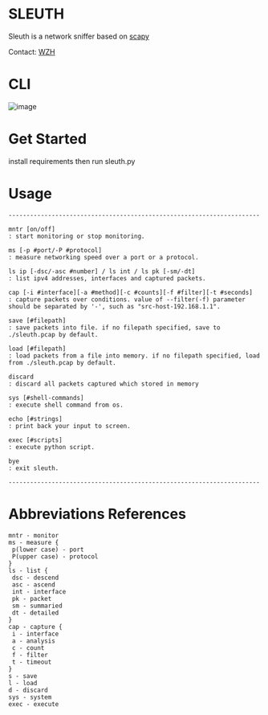 # SLEUTH

Sleuth is a network sniffer based on [scapy](https://github.com/secdev/scapy)

Contact: [WZH](vortezwohl@proton.me)
# CLI
![image](https://github.com/vortezwohl/sleuth-network-sniffer/assets/117743023/07cc9165-af8f-4edf-97a6-6e9ff50e2fb2)
# Get Started
install requirements then run sleuth.py
# Usage
```
----------------------------------------------------------------------

mntr [on/off]                                                         : start monitoring or stop monitoring.

ms [-p #port/-P #protocol]                                            : measure networking speed over a port or a protocol.

ls ip [-dsc/-asc #number] / ls int / ls pk [-sm/-dt]                  : list ipv4 addresses, interfaces and captured packets.

cap [-i #interface][-a #method][-c #counts][-f #filter][-t #seconds]  : capture packets over conditions. value of --filter(-f) parameter should be separated by '-', such as "src-host-192.168.1.1".

save [#filepath]                                                      : save packets into file. if no filepath specified, save to ./sleuth.pcap by default.

load [#filepath]                                                      : load packets from a file into memory. if no filepath specified, load from ./sleuth.pcap by default.

discard                                                               : discard all packets captured which stored in memory

sys [#shell-commands]                                                 : execute shell command from os.

echo [#strings]                                                       : print back your input to screen.

exec [#scripts]                                                       : execute python script.

bye                                                                   : exit sleuth.

----------------------------------------------------------------------
```
# Abbreviations References
```
mntr - monitor
ms - measure {
 p(lower case) - port
 P(upper case) - protocol
}
ls - list {
 dsc - descend
 asc - ascend
 int - interface
 pk - packet
 sm - summaried
 dt - detailed
}
cap - capture {
 i - interface
 a - analysis
 c - count
 f - filter
 t - timeout
}
s - save
l - load
d - discard
sys - system
exec - execute
```
